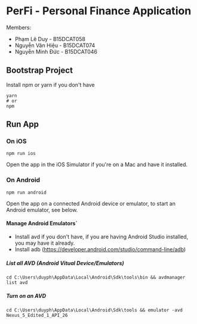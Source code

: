 # PerFi - Personal Finance Application

Members: 

* Phạm Lê Duy - B15DCAT058
* Nguyễn Văn Hiệu - B15DCAT074
* Nguyễn Minh Đức - B15DCAT046

## Bootstrap Project
Install npm or yarn if you don't have
```
yarn
# or
npm
```

## Run App

### On iOS

`npm run ios`

Open the app in the iOS Simulator if you're on a Mac and have it installed.

### On Android

`npm run android`

Open the app on a connected Android device or emulator, to start an Android emulator, see below.

#### Manage Android Emulators`

* Install avd if you don't have, if you are having Android Studio installed, you may have it already.
* Install adb (https://developer.android.com/studio/command-line/adb)

##### List all AVD (Android Vitual Device/Emulators)
```
cd C:\Users\duyph\AppData\Local\Android\Sdk\tools\bin && avdmanager list avd
```
##### Turn on an AVD
```
cd C:\Users\duyph\AppData\Local\Android\Sdk\tools && emulator -avd Nexus_5_Edited_1_API_26
```
